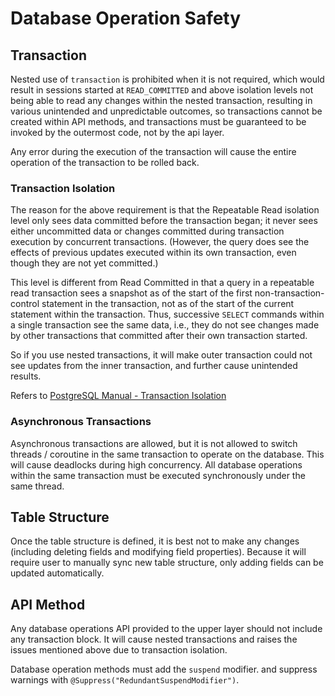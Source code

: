 # Database Operation Safety

## Transaction

Nested use of `transaction` is prohibited when it is not required, 
which would result in sessions started at `READ_COMMITTED` and above isolation levels 
not being able to read any changes within the nested transaction, 
resulting in various unintended and unpredictable outcomes, 
so transactions cannot be created within API methods, 
and transactions must be guaranteed to be invoked 
by the outermost code, not by the api layer.

Any error during the execution of the transaction 
will cause the entire operation of the transaction to be rolled back.

### Transaction Isolation

The reason for the above requirement is that the Repeatable Read isolation level 
only sees data committed before the transaction began; 
it never sees either uncommitted data or changes committed during transaction execution by concurrent transactions. 
(However, the query does see the effects of previous updates executed within its own transaction, 
even though they are not yet committed.)

This level is different from Read Committed in that a query in a repeatable read transaction 
sees a snapshot as of the start of the first non-transaction-control statement in the transaction, 
not as of the start of the current statement within the transaction. 
Thus, successive `SELECT` commands within a single transaction see the same data, 
i.e., they do not see changes made by other transactions 
that committed after their own transaction started.

So if you use nested transactions, 
it will make outer transaction could not see updates from the inner transaction, 
and further cause unintended results.

Refers to [PostgreSQL Manual - Transaction Isolation](https://www.postgresql.org/docs/current/transaction-iso.html)

### Asynchronous Transactions

Asynchronous transactions are allowed, 
but it is not allowed to switch threads / coroutine in the same transaction 
to operate on the database. 
This will cause deadlocks during high concurrency. 
All database operations within the same transaction must be 
executed synchronously under the same thread.

## Table Structure

Once the table structure is defined, 
it is best not to make any changes (including deleting fields and modifying field properties).
Because it will require user to manually sync new table structure, 
only adding fields can be updated automatically.

## API Method

Any database operations API provided to the upper layer should not include any transaction block.
It will cause nested transactions and raises the issues mentioned above due to transaction isolation.

Database operation methods must add the `suspend` modifier.
and suppress warnings with `@Suppress("RedundantSuspendModifier")`.
